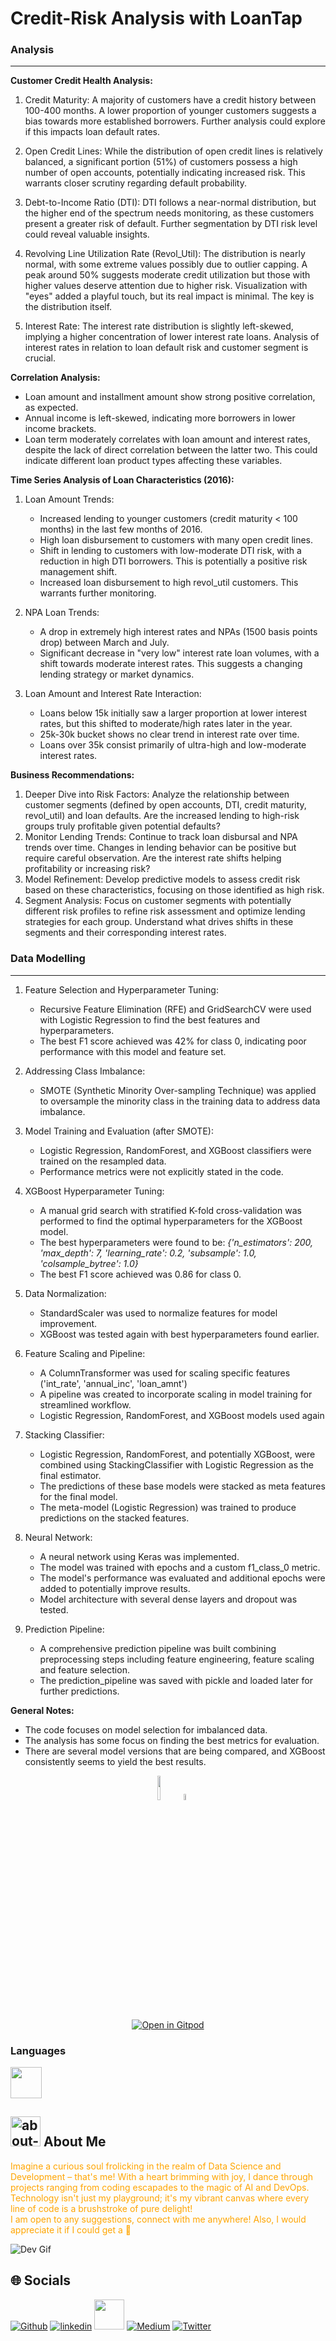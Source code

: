 # Credit-Risk Analysis with LoanTap

### Analysis
---
**Customer Credit Health Analysis:**

1. Credit Maturity:  A majority of customers have a credit history between 100-400 months.  A lower proportion of younger customers suggests a bias towards more established borrowers.  Further analysis could explore if this impacts loan default rates.

2. Open Credit Lines:  While the distribution of open credit lines is relatively balanced, a significant portion (51%) of customers possess a high number of open accounts, potentially indicating increased risk. This warrants closer scrutiny regarding default probability.

3. Debt-to-Income Ratio (DTI):  DTI follows a near-normal distribution, but the higher end of the spectrum needs monitoring, as these customers present a greater risk of default.  Further segmentation by DTI risk level could reveal valuable insights.

4. Revolving Line Utilization Rate (Revol_Util): The distribution is nearly normal, with some extreme values possibly due to outlier capping. A peak around 50% suggests moderate credit utilization but those with higher values deserve attention due to higher risk.  Visualization with "eyes" added a playful touch, but its real impact is minimal. The key is the distribution itself.

5. Interest Rate:  The interest rate distribution is slightly left-skewed, implying a higher concentration of lower interest rate loans.  Analysis of interest rates in relation to loan default risk and customer segment is crucial.

**Correlation Analysis:**

- Loan amount and installment amount show strong positive correlation, as expected.
- Annual income is left-skewed, indicating more borrowers in lower income brackets.
- Loan term moderately correlates with loan amount and interest rates, despite the lack of direct correlation between the latter two.  This could indicate different loan product types affecting these variables.

**Time Series Analysis of Loan Characteristics (2016):**

1. Loan Amount Trends:
   - Increased lending to younger customers (credit maturity < 100 months) in the last few months of 2016.
   - High loan disbursement to customers with many open credit lines.
   - Shift in lending to customers with low-moderate DTI risk, with a reduction in high DTI borrowers.  This is potentially a positive risk management shift.
   - Increased loan disbursement to high revol_util customers.  This warrants further monitoring.

2. NPA Loan Trends:
   - A drop in extremely high interest rates and NPAs (1500 basis points drop) between March and July.
   - Significant decrease in "very low" interest rate loan volumes, with a shift towards moderate interest rates.  This suggests a changing lending strategy or market dynamics.

3. Loan Amount and Interest Rate Interaction:
   - Loans below 15k initially saw a larger proportion at lower interest rates, but this shifted to moderate/high rates later in the year.
   - 25k-30k bucket shows no clear trend in interest rate over time.
   - Loans over 35k consist primarily of ultra-high and low-moderate interest rates.

**Business Recommendations:**

1. Deeper Dive into Risk Factors:  Analyze the relationship between customer segments (defined by open accounts, DTI, credit maturity, revol_util) and loan defaults.  Are the increased lending to high-risk groups truly profitable given potential defaults?
2. Monitor Lending Trends:  Continue to track loan disbursal and NPA trends over time.  Changes in lending behavior can be positive but require careful observation. Are the interest rate shifts helping profitability or increasing risk?
3. Model Refinement:  Develop predictive models to assess credit risk based on these characteristics, focusing on those identified as high risk.
4. Segment Analysis: Focus on customer segments with potentially different risk profiles to refine risk assessment and optimize lending strategies for each group.  Understand what drives shifts in these segments and their corresponding interest rates.

### Data Modelling
---


1. Feature Selection and Hyperparameter Tuning:
   - Recursive Feature Elimination (RFE) and GridSearchCV were used with Logistic Regression to find the best features and hyperparameters.
   - The best F1 score achieved was 42% for class 0, indicating poor performance with this model and feature set.

2. Addressing Class Imbalance:
   - SMOTE (Synthetic Minority Over-sampling Technique) was applied to oversample the minority class in the training data to address data imbalance.

3. Model Training and Evaluation (after SMOTE):
   - Logistic Regression, RandomForest, and XGBoost classifiers were trained on the resampled data.
   - Performance metrics were not explicitly stated in the code.

4. XGBoost Hyperparameter Tuning:
   - A manual grid search with stratified K-fold cross-validation was performed to find the optimal hyperparameters for the XGBoost model.
   - The best hyperparameters were found to be: *{'n_estimators': 200, 'max_depth': 7, 'learning_rate': 0.2, 'subsample': 1.0, 'colsample_bytree': 1.0}*
   - The best F1 score achieved was 0.86 for class 0.

5. Data Normalization:
   - StandardScaler was used to normalize features for model improvement.
   - XGBoost was tested again with best hyperparameters found earlier.

6. Feature Scaling and Pipeline:
   - A ColumnTransformer was used for scaling specific features ('int_rate', 'annual_inc', 'loan_amnt')
   - A pipeline was created to incorporate scaling in model training for streamlined workflow.
   - Logistic Regression, RandomForest, and XGBoost models used again

7. Stacking Classifier:
   - Logistic Regression, RandomForest, and potentially XGBoost, were combined using StackingClassifier with Logistic Regression as the final estimator.
   - The predictions of these base models were stacked as meta features for the final model.
   - The meta-model (Logistic Regression) was trained to produce predictions on the stacked features.

8. Neural Network:
   - A neural network using Keras was implemented.
   - The model was trained with epochs and a custom f1_class_0 metric.
   - The model's performance was evaluated and additional epochs were added to potentially improve results.
   - Model architecture with several dense layers and dropout was tested.

9. Prediction Pipeline:
   - A comprehensive prediction pipeline was built combining preprocessing steps including feature engineering, feature scaling and feature selection.
   - The prediction_pipeline was saved with pickle and loaded later for further predictions.

**General Notes:**
  - The code focuses on model selection for imbalanced data. 
  - The analysis has some focus on finding the best metrics for evaluation.
  - There are several model versions that are being compared, and XGBoost consistently seems to yield the best results.

<div align="center">
   <a href="https://colab.research.google.com/drive/1ZR31o9dIztLcxZvJPKTgwxL2fw5UfK0b?usp=sharing">
    <img src="https://github.com/ultralytics/yolov5/releases/download/v1.0/logo-colab-small.png" width="10%" /></a>
    <img src="https://github.com/ultralytics/assets/raw/main/social/logo-transparent.png" width="5%" alt="" />
</div>
<div align="center">
  <a href="https://gitpod.io/#https://github.com/lunaSnowflake/Credit-Risk">
    <img src="https://gitpod.io/button/open-in-gitpod.svg" alt="Open in Gitpod">
  </a>
</div>

### Languages
<img src="https://user-images.githubusercontent.com/25181517/183423507-c056a6f9-1ba8-4312-a350-19bcbc5a8697.png" width="50"> <!--Python-->

## <img width="48" height="48" src="https://img.icons8.com/pulsar-color/48/about-me-male.png" alt="about-me-male"/> About Me

<font color="orange">Imagine a curious soul frolicking in the realm of Data Science and Development – that's me! With a heart brimming with joy, I dance through projects ranging from coding escapades to the magic of AI and DevOps. Technology isn't just my playground; it's my vibrant canvas where every line of code is a brushstroke of pure delight! <br/> I am open to any suggestions, connect with me anywhere! Also, I would appreciate it if I could get a 🌟</font> 
<br/>

![Dev Gif](https://media.giphy.com/media/f3iwJFOVOwuy7K6FFw/giphy.gif) <br/>

## 🌐 Socials
[![Github](https://img.icons8.com/ios-filled/50/github.png)](https://github.com/lunaSnowflake)
[![linkedin](https://img.icons8.com/fluency/48/linkedin.png)](https://www.linkedin.com/in/hussainkhatumdi/)
[<img src="https://i.ibb.co/5MsxX1w/kaggle-icon-512x512-ubnqei0x.png" width="48px">](https://www.kaggle.com/lunaticsain)
[![Medium](https://img.icons8.com/sf-regular-filled/48/medium-logo.png)](https://medium.com/@hussainkhatumadi53) 
[![Twitter](https://img.icons8.com/color/48/twitter--v1.png)](https://twitter.com/lunatic_sain) 
<br/>
<br/>
